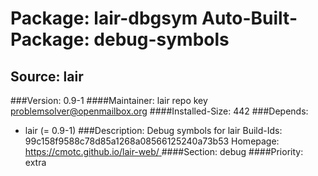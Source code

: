 Package: lair-dbgsym
Auto-Built-Package: debug-symbols 
============= 

Source: lair 
------------- 

###Version: 0.9-1
####Maintainer: lair repo key problemsolver@openmailbox.org
####Installed-Size: 442
###Depends:
  * lair (= 0.9-1)
###Description:
 Debug symbols for lair
Build-Ids: 99c158f9588c78d85a1268a08566125240a73b53
Homepage:[ https://cmotc.github.io/lair-web/ ](https://cmotc.github.io/lair-web/)
####Section: debug
####Priority: extra
